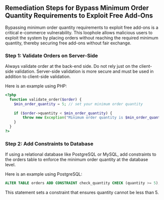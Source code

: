

## Remediation Steps for Bypass Minimum Order Quantity Requirements to Exploit Free Add-Ons

Bypassing minimum order quantity requirements to exploit free add-ons is a critical e-commerce vulnerability. This loophole allows malicious users to exploit the system by placing orders without reaching the required minimum quantity, thereby securing free add-ons without fair exchange. 

### Step 1: Validate Orders on Server-Side
Always validate order at the back-end side. Do not rely just on the client-side validation. Server-side validation is more secure and must be used in addition to client-side validation.

Here is an example using PHP:

```php
<?php
  function validate_order($order) {
    $min_order_quantity = 5; // set your minimum order quantity
    
    if ($order->quantity < $min_order_quantity) {
        throw new Exception("Minimum order quantity is $min_order_quantity");
    }
  }
?>
```

### Step 2: Add Constraints to Database
If using a relational database like PostgreSQL or MySQL, add constraints to the orders table to enforce the minimum order quantity at the database level.

Here is an example using PostgreSQL:

```sql
ALTER TABLE orders ADD CONSTRAINT check_quantity CHECK (quantity >= 5);
```
This statement sets a constraint that ensures quantity cannot be less than 5.